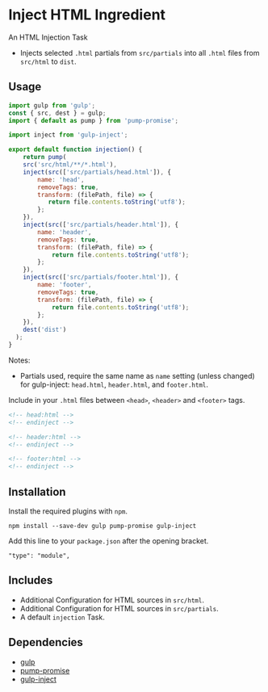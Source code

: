 Inject HTML Ingredient
================================================================================

An HTML Injection Task

- Injects selected `.html` partials from `src/partials` into all `.html` files from `src/html` to `dist`.

Usage
--------------------------------------------------------------------------------

```javascript
import gulp from 'gulp';
const { src, dest } = gulp;
import { default as pump } from 'pump-promise';

import inject from 'gulp-inject';

export default function injection() {
    return pump(
    src('src/html/**/*.html'),
    inject(src(['src/partials/head.html']), {
        name: 'head',
    	removeTags: true,
    	transform: (filePath, file) => {
    	   return file.contents.toString('utf8');
    	};
    }),
    inject(src(['src/partials/header.html']), {
        name: 'header',
        removeTags: true,
        transform: (filePath, file) => {
            return file.contents.toString('utf8');
        };
    }),
    inject(src(['src/partials/footer.html']), {
        name: 'footer',
        removeTags: true,
        transform: (filePath, file) => {
            return file.contents.toString('utf8');
        };
    }),
    dest('dist')
  );
}
```
Notes:
- Partials used, require the same name as `name` setting (unless changed) for gulp-inject: `head.html`, `header.html`, and `footer.html`.

Include in your `.html` files between `<head>`, `<header>` and `<footer>` tags.

```html
<!-- head:html -->
<!-- endinject -->

<!-- header:html -->
<!-- endinject -->

<!-- footer:html -->
<!-- endinject -->
```


Installation
--------------------------------------------------------------------------------

Install the required plugins with `npm`.

`npm install --save-dev gulp pump-promise gulp-inject`

Add this line to your `package.json` after the opening bracket.

`"type": "module",`

Includes
--------------------------------------------------------------------------------

- Additional Configuration for HTML sources in `src/html`.
- Additional Configuration for HTML sources in `src/partials`.
- A default `injection` Task.

Dependencies
--------------------------------------------------------------------------------

- [gulp](https://www.npmjs.com/package/gulp)
- [pump-promise](https://www.npmjs.com/package/pump-promise)
- [gulp-inject](https://www.npmjs.com/package/gulp-inject)
